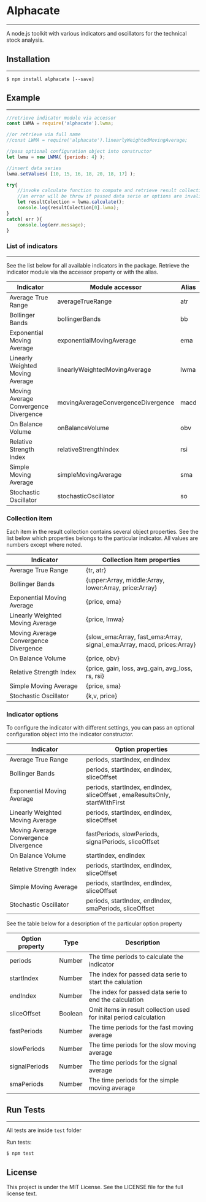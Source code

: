 # Alphacate

---

A node.js toolkit with various indicators and oscillators for the technical stock analysis.

## Installation

---

    $ npm install alphacate [--save]

## Example

---

```js
//retrieve indicator module via accessor
const LWMA = require('alphacate').lwma;       

//or retrieve via full name
//const LWMA = require('alphacate').linearlyWeightedMovingAverage;

//pass optional configuration object into constructor
let lwma = new LWMA( {periods: 4} );

//insert data series
lwma.setValues( [10, 15, 16, 18, 20, 18, 17] );

try{
    //invoke calculate function to compute and retrieve result collection
    //an error will be throw if passed data serie or options are invalid
    let resultColection = lwma.calculate();
    console.log(resultColection[0].lwma);
}
catch( err ){
    console.log(err.message);
}
```



### List of indicators

---

See the list below for all available indicators in the package. Retrieve the indicator module via the accessor property or with the alias.


Indicator                               |Module accessor               		|Alias              
----------------------------------------|-----------------------------------|-----------	
Average True Range                      |averageTrueRange                   |atr                
Bollinger Bands                         |bollingerBands                     |bb                 
Exponential Moving Average              |exponentialMovingAverage           |ema                
Linearly Weighted Moving Average        |linearlyWeightedMovingAverage      |lwma               
Moving Average Convergence Divergence   |movingAverageConvergenceDivergence |macd               
On Balance Volume                       |onBalanceVolume                    |obv                
Relative Strength Index                 |relativeStrengthIndex              |rsi                
Simple Moving Average                   |simpleMovingAverage                |sma                
Stochastic Oscillator                   |stochasticOscillator               |so                 


### Collection item

Each item in the result collection contains several object properties. See the list below which properties belongs to the particular indicator. All values are numbers except where noted.


Indicator								|Collection Item properties
----------------------------------------|--------------------------------------------------
Average True Range                      |{tr, atr}                              
Bollinger Bands                         |{upper:Array, middle:Array, lower:Array, price:Array}  
Exponential Moving Average              |{price, ema}                           
Linearly Weighted Moving Average        |{price, lmwa}	                       
Moving Average Convergence Divergence   |{slow_ema:Array, fast_ema:Array, signal_ema:Array, macd, prices:Array} 
On Balance Volume                       |{price, obv}                           
Relative Strength Index                 |{price, gain, loss, avg_gain, avg_loss, rs, rsi}   
Simple Moving Average                   |{price, sma}                           
Stochastic Oscillator                   |{k,v, price}                           

### Indicator options

To configure the indicator with different settings, you can pass an optional configuration object into the indicator constructor. 

Indicator								|Option properties									
----------------------------------------|-------------------------------------------
Average True Range                      |periods, startIndex, endIndex				
Bollinger Bands                         |periods, startIndex, endIndex, sliceOffset				
Exponential Moving Average              |periods, startIndex, endIndex, sliceOffset	, emaResultsOnly, startWithFirst		
Linearly Weighted Moving Average        |periods, startIndex, endIndex, sliceOffset				
Moving Average Convergence Divergence   |fastPeriods, slowPeriods, signalPeriods, sliceOffset	
On Balance Volume                       |startIndex, endIndex						
Relative Strength Index                 |periods, startIndex, endIndex, sliceOffset					
Simple Moving Average                   |periods, startIndex, endIndex, sliceOffset				
Stochastic Oscillator                   |periods, startIndex, endIndex, smaPeriods, sliceOffset 	

See the table below for a description of the particular option property

Option property     |Type       |Description
--------------------|-----------|------------------------
periods             |Number     |The time periods to calculate the indicator
startIndex          |Number     |The index for passed data serie to start the calulation 
endIndex            |Number     |The index for passed data serie to end the calculation
sliceOffset         |Boolean    |Omit items in result collection used for inital period calculation 
fastPeriods         |Number     |The time periods for the fast moving average
slowPeriods         |Number     |The time periods for the slow moving average
signalPeriods       |Number     |The time periods for the signal average
smaPeriods          |Number     |The time periods for the simple moving average


## Run Tests

---
All tests are inside `test` folder

Run tests:

    $ npm test
	
## License
	
This project is under the MIT License. See the LICENSE file for the full license text.
